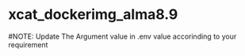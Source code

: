 # xcat_dockerimg_alma8.9

#NOTE: Update The Argument value in .env value accorinding to your requirement
